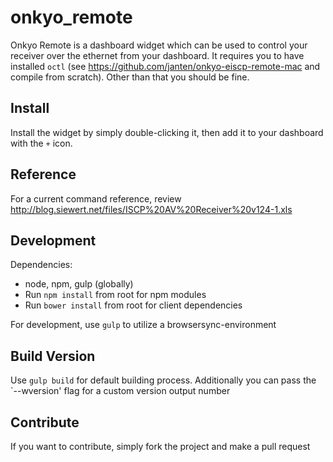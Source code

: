 onkyo_remote
============

Onkyo Remote is a dashboard widget which can be used to control your receiver over the ethernet from your dashboard.
It requires you to have installed `octl` (see https://github.com/janten/onkyo-eiscp-remote-mac and compile from scratch).
Other than that you should be fine.

Install
-------

Install the widget by simply double-clicking it, then add it to your dashboard with the `+` icon.

Reference
-------

For a current command reference, review http://blog.siewert.net/files/ISCP%20AV%20Receiver%20v124-1.xls

Development
-------

Dependencies:
* node, npm, gulp (globally)
* Run `npm install` from root for npm modules
* Run `bower install` from root for client dependencies

For development, use `gulp` to utilize a browsersync-environment

Build Version
-------

Use `gulp build` for default building process. Additionally you can pass
the `--wversion' flag for a custom version output number

Contribute
----------

If you want to contribute, simply fork the project and make a pull request



